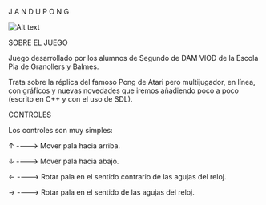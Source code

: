J A N D U P O N G

![Alt text](https://sites.google.com/a/epiagranollers.cat/dam-viod/_/rsrc/1446939118426/config/customLogo.gif?revision=45)

SOBRE EL JUEGO

Juego desarrollado por los alumnos de Segundo de DAM VIOD de la Escola Pia de Granollers y Balmes. 

Trata sobre la réplica del famoso Pong de Atari pero multijugador, en línea, con gráficos y nuevas novedades que iremos añadiendo poco a poco (escrito en C++ y con el uso de SDL).


CONTROLES

Los controles son muy simples:

↑ ----> Mover pala hacia arriba.

↓ ----> Mover pala hacia abajo.

← ----> Rotar pala en el sentido contrario de las agujas del reloj.

→ ----> Rotar pala en el sentido de las agujas del reloj.

